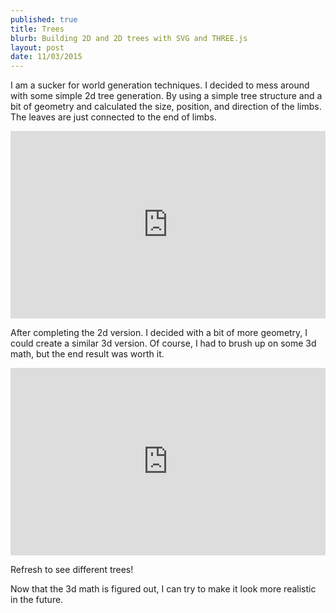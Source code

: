 ```yaml
---
published: true
title: Trees
blurb: Building 2D and 2D trees with SVG and THREE.js
layout: post
date: 11/03/2015
---
```


I am a sucker for world generation techniques. I decided to mess around with some simple 2d tree generation. By using a simple tree structure and a bit of geometry and calculated the size, position, and direction of the limbs. The leaves are just connected to the end of limbs.

<iframe width="100%" height="300" src="https://jsfiddle.net/dijs/cxv3L5yw/embedded/result,js" allowfullscreen="allowfullscreen" frameborder="0"></iframe>

After completing the 2d version. I decided with a bit of more geometry, I could create a similar 3d version. Of course, I had to brush up on some 3d math, but the end result was worth it.

<iframe width="100%" height="300" src="https://jsfiddle.net/dijs/4a0oah5r/embedded/result,js" allowfullscreen="allowfullscreen" frameborder="0"></iframe>

Refresh to see different trees!

Now that the 3d math is figured out, I can try to make it look more realistic in the future.
